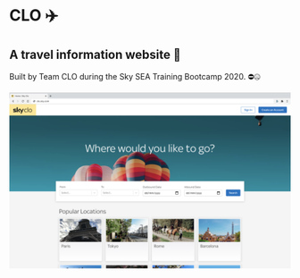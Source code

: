 # CLO ✈️

## A travel information website 📍
Built by Team CLO during the Sky SEA Training Bootcamp 2020. ⛔🤐

![Website preview](./preview.png)

